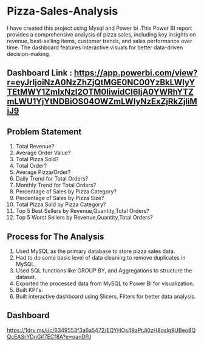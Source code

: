 # Pizza-Sales-Analysis
I have created this project using Mysql and Power bi .This Power BI report provides a comprehensive analysis of pizza sales, including key insights on revenue, best-selling items, customer trends, and sales performance over time. The dashboard features interactive visuals for better data-driven decision-making.

## Dashboard Link : https://app.powerbi.com/view?r=eyJrIjoiNzA0NzZhZjQtMGE0NC00YzBkLWIyYTEtMWY1ZmIxNzI2OTM0IiwidCI6IjA0YWRhYTZmLWU1YjYtNDBiOS04OWZmLWIyNzExZjRkZjliMiJ9

## Problem Statement
1. Total Revenue?
2. Average Order Value?
3. Total Pizza Sold?
4. Total Order?
5. Average Pizza/Order?
6. Daily Trend for Total Orders?
7. Monthly Trend for Total Orders?
8. Percentage of Sales by Pizza Category?
9. Percentage of Sales by Pizza Size?
10. Total Pizza Sold by Pizza Category?
11. Top 5 Best Sellers by Revenue,Quantity,Total Orders?
12. Top 5 Worst Sellers by Revenue,Quantity,Total Orders?

## Process for The Analysis
1. Used MySQL as the primary database to store pizza sales data.
2. Had to do some basic level of data cleaning to remove duplicates in MySQL.
3. Used SQL functions like GROUP BY, and Aggregations to structure the dataset.
4. Exported the processed data from MySQL to Power BI for visualization.
5. Built KPI's.
6. Built interactive dashboard using Slicers, Filters for better data analysis.

## Dashboard
https://1drv.ms/i/c/6349553f3a6a5472/EQYHOs49aPtJi0zH8oslg9UBeo8QQcEASrYDnGif7ECf8A?e=qanDPJ
